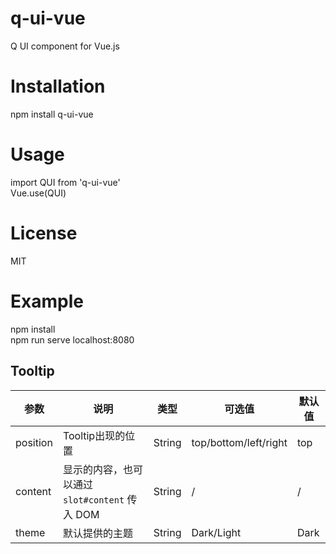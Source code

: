 # q-ui-vue

Q UI component for Vue.js

# Installation
npm install q-ui-vue

# Usage
import QUI from 'q-ui-vue'  
Vue.use(QUI)

# License
MIT

# Example
npm install  
npm run serve
localhost:8080

## Tooltip
|参数|说明|类型|可选值|默认值|
|-|-|-|-|-|
|position|Tooltip出现的位置|String|top/bottom/left/right|top|
|content|显示的内容，也可以通过 `slot#content` 传入 DOM| String | / | / |
|theme|默认提供的主题|String|Dark/Light|Dark|
